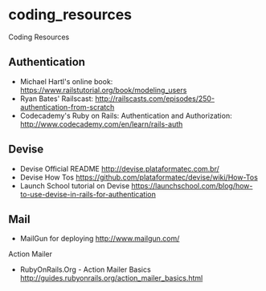 # coding_resources
Coding Resources

## Authentication
* Michael Hartl's online book: https://www.railstutorial.org/book/modeling_users
* Ryan Bates' Railscast: http://railscasts.com/episodes/250-authentication-from-scratch
* Codecademy's Ruby on Rails: Authentication and Authorization: http://www.codecademy.com/en/learn/rails-auth

## Devise
* Devise Official README http://devise.plataformatec.com.br/
* Devise How Tos https://github.com/plataformatec/devise/wiki/How-Tos
* Launch School tutorial on Devise https://launchschool.com/blog/how-to-use-devise-in-rails-for-authentication

## Mail
* MailGun for deploying http://www.mailgun.com/

Action Mailer
* RubyOnRails.Org - Action Mailer Basics http://guides.rubyonrails.org/action_mailer_basics.html
